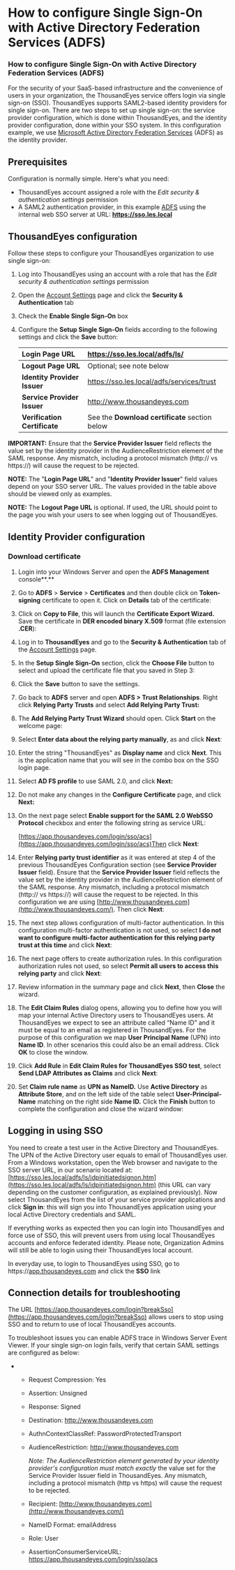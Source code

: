 # How to configure Single Sign-On with Active Directory Federation Services \(ADFS\)

### How to configure Single Sign-On with Active Directory Federation Services \(ADFS\)

For the security of your SaaS-based infrastructure and the convenience of users in your organization, the ThousandEyes service offers login via single sign-on \(SSO\). ThousandEyes supports SAML2-based identity providers for single sign-on. There are two steps to set up single sign-on: the service provider configuration, which is done within ThousandEyes, and the identity provider configuration, done within your SSO system.  In this configuration example, we use [Microsoft Active Directory Federation Services](https://technet.microsoft.com/en-us/library/hh831502.aspx) \(ADFS\) as the identity provider.

## Prerequisites

Configuration is normally simple. Here's what you need:

* ThousandEyes account assigned a role with the _Edit security & authentication settings_ permission
* A SAML2 authentication provider, in this example [ADFS](https://technet.microsoft.com/en-us/library/hh831502.aspx) using the internal web SSO server at URL: **https://sso.les.local**

## ThousandEyes configuration

Follow these steps to configure your ThousandEyes organization to use single sign-on:

1. Log into ThousandEyes using an account with a role that has the _Edit security & authentication settings_ permission
2. Open the [Account Settings](https://app.thousandeyes.com/settings/account/) page and click the **Security & Authentication** tab
3. Check the **Enable Single Sign-On** box
4. Configure the **Setup Single Sign-On** fields according to the following settings and click the **Save** button:

   | **Login Page URL** | https://sso.les.local/adfs/ls/ |
   | :--- | :--- |
   | **Logout Page URL** | Optional; see note below |
   | **Identity Provider Issuer** | https://sso.les.local/adfs/services/trust |
   | **Service Provider Issuer** | http://www.thousandeyes.com |
   | **Verification Certificate** | See the **Download certificate** section below |

**IMPORTANT:** Ensure that the **Service Provider Issuer** field reflects the value set by the identity provider in the AudienceRestriction element of the SAML response. Any mismatch, including a protocol mismatch \(http:// vs https://\) will cause the request to be rejected.

**NOTE:** The "**Login Page URL**" and "**Identity Provider Issuer**" field values depend on your SSO server URL. The values provided in the table above should be viewed only as examples.

**NOTE:** The **Logout Page URL** is optional. If used, the URL should point to the page you wish your users to see when logging out of ThousandEyes. 

## Identity Provider configuration  

### Download certificate

1. Login into your Windows Server and open the **ADFS Management** console**.** 
2. Go to **ADFS** &gt; **Service** &gt; **Certificates** and then double click on **Token-signing** certificate to open it. Click on **Details** tab of the certificate:
3. Click on **Copy to File**, this will launch the **Certificate Export Wizard.** Save the certificate in **DER encoded binary X.509** format \(file extension **.CER**\):
4. Log in to **ThousandEyes** and go to the **Security & Authentication** tab of the [Account Settings](https://app.thousandeyes.com/settings/account/) page.
5. In the **Setup Single Sign-On** section, click the **Choose File** button to select and upload the certificate file that you saved in Step 3:
6. Click the **Save** button to save the settings.
7. Go back to **ADFS** server and open **ADFS &gt; Trust Relationships**. Right click **Relying Party Trusts** and select **Add Relying Party Trust:**
8. The **Add Relying Party Trust Wizard** should open. Click **Start** on the welcome page:
9. Select **Enter data about the relying party manually**, as and click **Next**:
10. Enter the string "ThousandEyes" as **Display name** and click **Next**. This is the application name that you will see in the combo box on the SSO login page.
11. Select **AD FS profile** to use SAML 2.0, and click **Next:**
12. Do not make any changes in the **Configure Certificate** page, and click **Next:**
13. On the next page select **Enable support for the SAML 2.0 WebSSO Protocol** checkbox and enter the following string as service URL:

    [https://app.thousandeyes.com/login/sso/acs](https://app.thousandeyes.com/login/sso/acs)Then click **Next**:

14. Enter **Relying party trust identifier** as it was entered at step 4 of the previous ThousandEyes Configuration section \(see **Service Provider Issuer** field\). Ensure that the **Service Provider Issuer** field reflects the value set by the identity provider in the AudienceRestriction element of the SAML response. Any mismatch, including a protocol mismatch \(http:// vs https://\) will cause the request to be rejected. In this configuration we are using [http://www.thousandeyes.com](http://www.thousandeyes.com/).  Then click **Next**:
15. The next step allows configuration of multi-factor authentication. In this configuration multi-factor authentication is not used, so select **I do not want to configure multi-factor authentication for this relying party trust at this time** and click **Next**:
16. The next page offers to create authorization rules. In this configuration authorization rules not used, so select **Permit all users to access this relying party** and click **Next**:
17. Review information in the summary page and click **Next**, then **Close** the wizard.
18. The **Edit Claim Rules** dialog opens, allowing you to define how you will map your internal Active Directory users to ThousandEyes users. At ThousandEyes we expect to see an attribute called “Name ID” and it must be equal to an email as registered in ThousandEyes. For the purpose of this configuration we map **User Principal Name** \(UPN\) into **Name ID**. In other scenarios this could also be an email address. Click **OK** to close the window.
19. Click **Add Rule** in **Edit Claim Rules for ThousandEyes SSO test**, select **Send LDAP Attributes as Claims** and click **Next**:
20. Set **Claim rule name** as **UPN as NameID.** Use **Active Directory** as **Attribute Store**, and on the left side of the table select **User-Principal-Name** matching on the right side **Name ID.** Click the **Finish** button to complete the configuration and close the wizard window:

## Logging in using SSO

You need to create a test user in the Active Directory and ThousandEyes. The UPN of the Active Directory user equals to email of ThousandEyes user. From a Windows workstation, open the Web browser and navigate to the SSO server URL, in our scenario located at: [https://sso.les.local/adfs/ls/idpinitiatedsignon.htm](https://sso.les.local/adfs/ls/idpinitiatedsignon.htm) \(this URL can vary depending on the customer configuration, as explained previously\). Now select ThousandEyes from the list of your service provider applications and click **Sign in**: this will sign you into ThousandEyes application using your local Active Directory credentials and SAML.

If everything works as expected then you can login into ThousandEyes and force use of SSO, this will prevent users from using local ThousandEyes accounts and enforce federated identity. Please note, Organization Admins will still be able to login using their ThousandEyes local account.

In everyday use, to login to ThousandEyes using SSO, go to https://[app.thousandeyes.com](https://app.thousandeyes.com/) and click the **SSO** link

## Connection details for troubleshooting

The URL [https://app.thousandeyes.com/login?breakSso](https://app.thousandeyes.com/login?breakSso) allows users to stop using SSO and to return to use of local ThousandEyes accounts.

To troubleshoot issues you can enable ADFS trace in Windows Server Event Viewer.  If your single sign-on login fails, verify that certain SAML settings are configured as below:

* * Request Compression: Yes
  * Assertion: Unsigned
  * Response: Signed
  * Destination: http://www.thousandeyes.com
  * AuthnContextClassRef: PasswordProtectedTransport
  * AudienceRestriction: http://www.thousandeyes.com

    _Note: The AudienceRestriction element generated by your identity provider's configuration must match exactly_ the value set for the Service Provider Issuer field in ThousandEyes.  Any mismatch, including a protocol mismatch \(http vs https\) will cause the request to be rejected.

  * Recipient: [http://www.thousandeyes.com](http://www.thousandeyes.com/)
  * NameID Format: emailAddress
  * Role: User
  * AssertionConsumerServiceURL: https://app.thousandeyes.com/login/sso/acs

